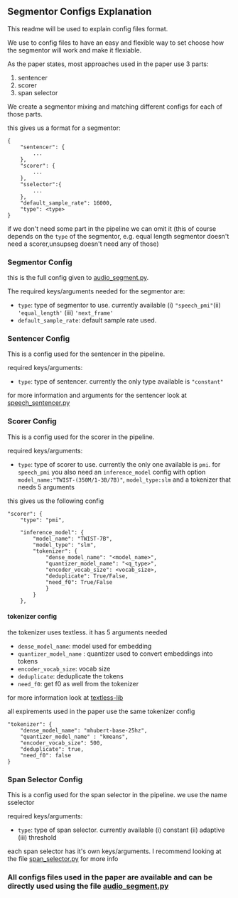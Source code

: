 ## Segmentor Configs Explanation

This readme will be used to explain config files format.

We use to config files to have an easy and flexible way to set choose how the segmentor will work and make it flexiable.

As the paper states, most approaches used in the paper use 3 parts:
1. sentencer
2. scorer
3. span selector

We create a segmentor mixing and matching different configs for each of those parts.

this gives us a format for a segmentor:

```
{
    "sentencer": {
        ...
    },
    "scorer": {
        ...
    },
    "sselector":{
        ...
    },
    "default_sample_rate": 16000,
    "type": <type>
}

```

if we don't need some part in the pipeline we can omit it (this of course depends on the `type` of the segmentor, e.g. equal length segmentor doesn't need a scorer,unsupseg doesn't need any of those)

### Segmentor Config

this is the full config given to [audio_segment.py](../../audio_segment.py).

The required keys/arguments needed for the segmentor are:
- `type`: type of segmentor to use. currently available (i) `"speech_pmi"`(ii) `'equal_length'` (iii) `'next_frame'`
- `default_sample_rate`: default sample rate used. 

### Sentencer Config

This is a config used for the sentencer in the pipeline.

required keys/arguments:
- `type`: type of sentencer. currently the only type available is `"constant"`

for more information and arguments for the sentencer look at [speech_sentencer.py](../speech_sentencer.py)

### Scorer Config

This is a config used for the scorer in the pipeline.

required keys/arguments:

- `type`: type of scorer to use. currently the only one available is `pmi`.
for `speech_pmi` you also need an `inference_model` config with option `model_name:"TWIST-(350M/1-3B/7B)"`, `model_type:slm` and a tokenizer that needs 5 arguments

this gives us the following config 

```
"scorer": {
    "type": "pmi",
    
    "inference_model": {
        "model_name": "TWIST-7B",
        "model_type": "slm",
        "tokenizer": {
            "dense_model_name": "<model_name>",
            "quantizer_model_name": "<q_type>",
            "encoder_vocab_size": <vocab_size>,
            "deduplicate": True/False,
            "need_f0": True/False
            }
        }
    },
```

#### tokenizer config

the tokenizer uses textless. it has 5 arguments needed

- `dense_model_name`: model used for embedding
- `quantizer_model_name` : quantizer used to convert embeddings into tokens
- `encoder_vocab_size`: vocab size
- `deduplicate`: deduplicate the tokens
- `need_f0`: get f0 as well from the tokenizer

for more information look at [textless-lib](https://github.com/facebookresearch/textlesslib)


all expirements used in the paper use the same tokenizer config

```
"tokenizer": {
    "dense_model_name": "mhubert-base-25hz",
    "quantizer_model_name" : "kmeans",
    "encoder_vocab_size": 500,
    "deduplicate": true,
    "need_f0": false
}
```


### Span Selector Config

This is a config used for the span selector in the pipeline. we use the name sselector

required keys/arguments:
- `type`: type of span selector. currently available (i) constant (ii) adaptive (iii) threshold

each span selector has it's own keys/arguments. I recommend looking at the file [span_selector.py](../spans_selector.py) for more info


### All configs files used in the paper are available and can be directly used using the file [audio_segment.py](../../audio_segment.py)


